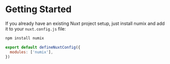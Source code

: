 # Getting Started

If you already have an existing Nuxt project setup, just install numix and add it to your `nuxt.config.js` file:

```bash
npm install numix
```

```js
export default defineNuxtConfig({
  modules: ['numix'],
})
```
